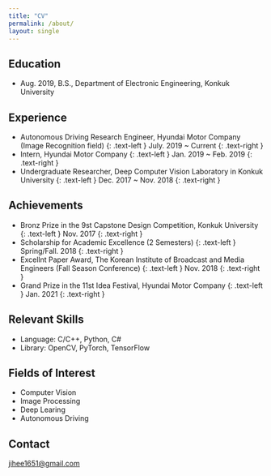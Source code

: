 ```yaml
---
title: "CV"
permalink: /about/
layout: single
---
```


## Education
* Aug. 2019, B.S., Department of Electronic Engineering, Konkuk University

## Experience
* Autonomous Driving Research Engineer, Hyundai Motor Company (Image Recognition field)
{: .text-left }
July. 2019 ~ Current
{: .text-right }  
* Intern, Hyundai Motor Company
{: .text-left }
Jan. 2019 ~ Feb. 2019
{: .text-right } 
* Undergraduate Researcher, Deep Computer Vision Laboratory in Konkuk University
{: .text-left }
Dec. 2017 ~ Nov. 2018
{: .text-right }

## Achievements
* Bronz Prize in the 9st Capstone Design Competition, Konkuk University
{: .text-left }
Nov. 2017
{: .text-right }
* Scholarship for Academic Excellence (2 Semesters)
{: .text-left }
Spring/Fall. 2018
{: .text-right }
* Excellnt Paper Award, The Korean Institute of Broadcast and Media Engineers (Fall Season Conference)
{: .text-left }
Nov. 2018
{: .text-right }
* Grand Prize in the 11st Idea Festival, Hyundai Motor Company
{: .text-left }
Jan. 2021
{: .text-right }

## Relevant Skills
* Language: C/C++, Python, C#
* Library: OpenCV, PyTorch, TensorFlow

## Fields of Interest
* Computer Vision  
* Image Processing  
* Deep Learing  
* Autonomous Driving

## Contact
jihee1651@gmail.com
